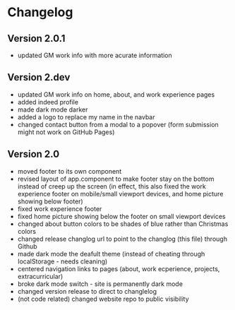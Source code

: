 # Changelog

## Version 2.0.1
- updated GM work info with more acurate information

## Version 2.dev
- updated GM work info on home, about, and work experience pages
- added indeed profile
- made dark mode darker
- added a logo to replace my name in the navbar
- changed contact button from a modal to a popover
    (form submission might not work on GitHub Pages)

## Version 2.0
- moved footer to its own component
- revised layout of app.component to make footer stay on the bottom instead of creep up the screen
    (in effect, this also fixed the work experience footer on mobile/small viewport devices, and home picture showing below footer)
- fixed work experience footer
- fixed home picture showing below the footer on small viewport devices
- changed about button colors to be shades of blue rather than Christmas colors
- changed release changlog url to point to the changlog (this file) through Github
- made dark mode the deafult theme (instead of cheating through localStorage - needs cleaning)
- centered navigation links to pages (about, work ecperience, projects, extracurricular)
- broke dark mode switch - site is permanently dark mode
- changed version release to direct to changlelog
- (not code related) changed website repo to public visibility
